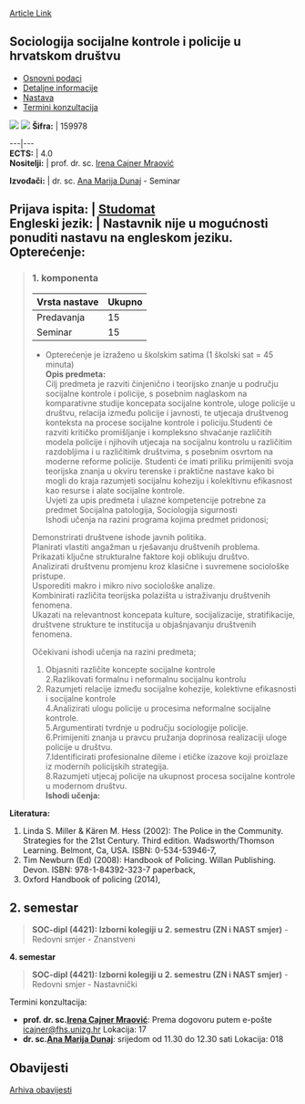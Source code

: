 [Article Link](https://www.fhs.hr/predmet/sskpuhd)

## Sociologija socijalne kontrole i policije u hrvatskom društvu
  * [Osnovni podaci](https://www.fhs.hr/predmet/sskpuhd#v1id-904876_596074_1_0 "Osnovni podaci")
  * [Detaljne informacije](https://www.fhs.hr/predmet/sskpuhd#v1id-904876_596074_1_1 "Detaljne informacije")
  * [Nastava](https://www.fhs.hr/predmet/sskpuhd#v1id-904876_596074_1_2 "Nastava")
  * [Termini konzultacija](https://www.fhs.hr/predmet/sskpuhd#v1id-904876_596074_1_3 "Termini konzultacija")


[![](https://www.fhs.hr/img/flags/gif/hr.gif)](https://www.fhs.hr/predmet/sskpuhd) [![](https://www.fhs.hr/img/flags/gif/gb.gif)](https://www.fhs.hr/en/course/soscap)
**Šifra:** |  159978  
  
---|---  
**ECTS:** |  4.0   
**Nositelji:** |  prof. dr. sc. [Irena Cajner Mraović](https://www.fhs.hr/djelatnik/irena.cajner_mraovic)   
  
**Izvođači:** |  dr. sc. [Ana Marija Dunaj](https://www.fhs.hr/djelatnik/ana_marija.dunaj) - Seminar  
  
**Prijava ispita:** |  [Studomat](http://www.isvu.hr/studomat)  
**Engleski jezik:** |  Nastavnik nije u mogućnosti ponuditi nastavu na engleskom jeziku.   
**Opterećenje:**  
---  
> ### 1. komponenta
> | Vrsta nastave | Ukupno  
> ---|---  
> Predavanja | 15  
> Seminar | 15  
> * Opterećenje je izraženo u školskim satima (1 školski sat = 45 minuta)   
**Opis predmeta:**  
> Cilj predmeta je razviti činjenično i teorijsko znanje u području socijalne kontrole i policije, s posebnim naglaskom na komparativne studije koncepata socijalne kontrole, uloge policije u društvu, relacija između policije i javnosti, te utjecaja društvenog konteksta na procese socijalne kontrole i policiju.Studenti će razviti kritičko promišljanje i kompleksno shvaćanje različitih modela policije i njihovih utjecaja na socijalnu kontrolu u različitim razdobljima i u različitimk društvima, s posebnim osvrtom na moderne reforme policije. Studenti će imati priliku primijeniti svoja teorijska znanja u okviru terenske i praktične nastave kako bi mogli do kraja razumjeti socijalnu koheziju i kolekltivnu efikasnost kao resurse i alate socijalne kontrole.  
>  Uvjeti za upis predmeta i ulazne kompetencije potrebne za predmet Socijalna patologija, Sociologija sigurnosti  
>  Ishodi učenja na razini programa kojima predmet pridonosi;  
>    
>  Demonstrirati društvene ishode javnih politika.   
>  Planirati vlastiti angažman u rješavanju društvenih problema.   
>  Prikazati ključne strukturalne faktore koji oblikuju društvo.  
>  Analizirati društvenu promjenu kroz klasične i suvremene sociološke pristupe.   
>  Usporediti makro i mikro nivo sociološke analize.   
>  Kombinirati različita teorijska polazišta u istraživanju društvenih fenomena.   
>  Ukazati na relevantnost koncepata kulture, socijalizacije, stratifikacije, društvene strukture te institucija u objašnjavanju društvenih fenomena.   
>    
>  Očekivani ishodi učenja na razini predmeta;  
>    
>  1. Objasniti različite koncepte socijalne kontrole  
>  2.Razlikovati formalnu i neformalnu socijalnu kontrolu  
>  3. Razumjeti relacije između socijalne kohezije, kolektivne efikasnosti i socijalne kontrole  
>  4.Analizirati ulogu policije u procesima neformalne socijalne kontrole.   
>  5.Argumentirati tvrdnje u području sociologije policije.   
>  6.Primijeniti znanja u pravcu pružanja doprinosa realizaciji uloge policije u društvu.  
>  7.Identificirati profesionalne dileme i etičke izazove koji proizlaze iz modernih policijskih strategija.   
>  8.Razumjeti utjecaj policije na ukupnost procesa socijalne kontrole u modernom društvu.  
**Ishodi učenja:**  

  
**Literatura:**  
  1. Linda S. Miller & Kären M. Hess (2002): The Police in the Community. Strategies for the 21st Century. Third edition. Wadsworth/Thomson Learning. Belmont, Ca, USA. ISBN: 0-534-53946-7, 
  2. Tim Newburn (Ed) (2008): Handbook of Policing. Willan Publishing. Devon. ISBN: 978-1-84392-323-7 paperback, 
  3. Oxford Handbook of policing (2014), 

  
**2. semestar**  
---  
> **SOC-dipl (4421): Izborni kolegiji u 2. semestru (ZN i NAST smjer)** - Redovni smjer - Znanstveni  
>   
  
**4. semestar**  
> **SOC-dipl (4421): Izborni kolegiji u 2. semestru (ZN i NAST smjer)** - Redovni smjer - Nastavnički  
>   
Termini konzultacija: 
  * **prof. dr. sc.[Irena Cajner Mraović](https://www.fhs.hr/djelatnik/irena.cajner_mraovic)**: 
Prema dogovoru putem e-pošte icajner@fhs.unizg.hr 
Lokacija: 17 
  * **dr. sc.[Ana Marija Dunaj](https://www.fhs.hr/djelatnik/ana_marija.dunaj)**: 
srijedom od 11.30 do 12.30 sati
Lokacija: 018 


## Obavijesti
[Arhiva obavijesti](https://www.fhs.hr/predmet/sskpuhd?@=20ue4#news_111330 "Arhiva obavijesti")
